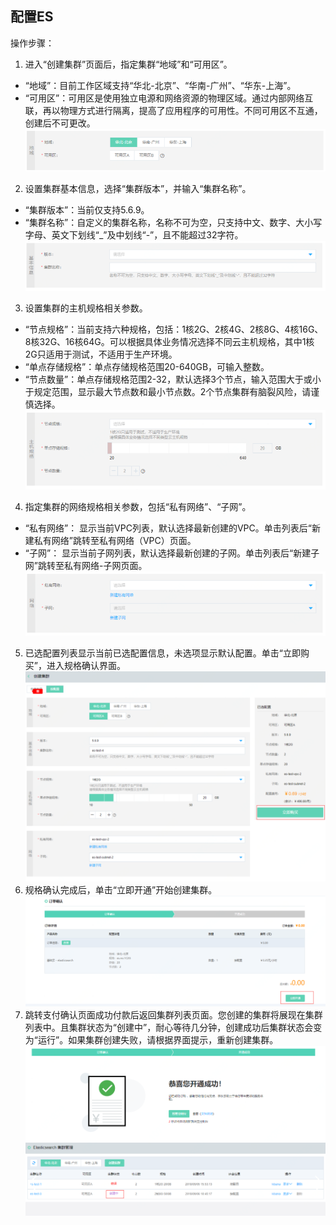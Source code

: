 ## 配置ES
操作步骤：</br>
1. 进入“创建集群”页面后，指定集群“地域”和“可用区”。</br>
* “地域”：目前工作区域支持“华北-北京”、“华南-广州”、“华东-上海”。</br>
* “可用区”：可用区是使用独立电源和网络资源的物理区域。通过内部网络互联，再以物理方式进行隔离，提高了应用程序的可用性。不同可用区不互通，创建后不可更改。</br> 
 ![查询1](https://github.com/jdcloudcom/cn/blob/Elasticsearch/image/Internet-Middleware/JCS%20for%20Elasticsearch/配置ES-01.png)
2. 设置集群基本信息，选择“集群版本”，并输入“集群名称”。</br>
* “集群版本”：当前仅支持5.6.9。</br>
* “集群名称”：自定义的集群名称，名称不可为空，只支持中文、数字、大小写字母、英文下划线“_”及中划线“-”，且不能超过32字符。</br>
 ![查询1](https://github.com/jdcloudcom/cn/blob/Elasticsearch/image/Internet-Middleware/JCS%20for%20Elasticsearch/配置ES-02.png)
3. 设置集群的主机规格相关参数。</br>
* “节点规格”：当前支持六种规格，包括：1核2G、2核4G、2核8G、4核16G、8核32G、16核64G。可以根据具体业务情况选择不同云主机规格，其中1核2G只适用于测试，不适用于生产环境。</br>
* “单点存储规格”：单点存储规格范围20-640GB，可输入整数。</br>
* “节点数量”：单点存储规格范围2-32，默认选择3个节点，输入范围大于或小于规定范围，显示最大节点数和最小节点数。2个节点集群有脑裂风险，请谨慎选择。</br>
  ![查询1](https://github.com/jdcloudcom/cn/blob/Elasticsearch/image/Internet-Middleware/JCS%20for%20Elasticsearch/配置ES-03.png)
4. 指定集群的网络规格相关参数，包括“私有网络”、“子网”。</br>
* “私有网络”： 显示当前VPC列表，默认选择最新创建的VPC。单击列表后“新建私有网络”跳转至私有网络（VPC）页面。</br>
* “子网”： 显示当前子网列表，默认选择最新创建的子网。单击列表后“新建子网”跳转至私有网络-子网页面。</br>
  ![查询1](https://github.com/jdcloudcom/cn/blob/Elasticsearch/image/Internet-Middleware/JCS%20for%20Elasticsearch/配置ES-04.png)
5. 已选配置列表显示当前已选配置信息，未选项显示默认配置。单击“立即购买”，进入规格确认界面。</br>
  ![查询1](https://github.com/jdcloudcom/cn/blob/Elasticsearch/image/Internet-Middleware/JCS%20for%20Elasticsearch/配置ES-05.png)
6. 规格确认完成后，单击“立即开通”开始创建集群。</br>
  ![查询1](https://github.com/jdcloudcom/cn/blob/Elasticsearch/image/Internet-Middleware/JCS%20for%20Elasticsearch/配置ES-06.png)
7. 跳转支付确认页面成功付款后返回集群列表页面。您创建的集群将展现在集群列表中。且集群状态为“创建中”，耐心等待几分钟，创建成功后集群状态会变为“运行”。如果集群创建失败，请根据界面提示，重新创建集群。</br>
  ![查询1](https://github.com/jdcloudcom/cn/blob/Elasticsearch/image/Internet-Middleware/JCS%20for%20Elasticsearch/配置ES-07.png)
  ![查询1](https://github.com/jdcloudcom/cn/blob/Elasticsearch/image/Internet-Middleware/JCS%20for%20Elasticsearch/配置ES-08.png)
